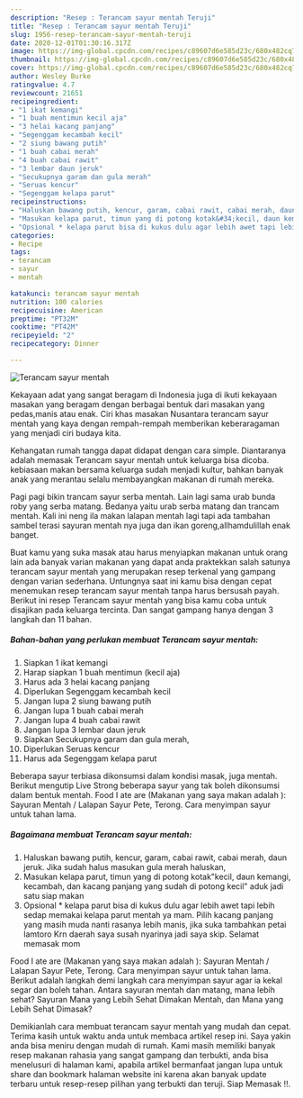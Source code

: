 ```yaml
---
description: "Resep : Terancam sayur mentah Teruji"
title: "Resep : Terancam sayur mentah Teruji"
slug: 1956-resep-terancam-sayur-mentah-teruji
date: 2020-12-01T01:30:16.317Z
image: https://img-global.cpcdn.com/recipes/c89607d6e585d23c/680x482cq70/terancam-sayur-mentah-foto-resep-utama.jpg
thumbnail: https://img-global.cpcdn.com/recipes/c89607d6e585d23c/680x482cq70/terancam-sayur-mentah-foto-resep-utama.jpg
cover: https://img-global.cpcdn.com/recipes/c89607d6e585d23c/680x482cq70/terancam-sayur-mentah-foto-resep-utama.jpg
author: Wesley Burke
ratingvalue: 4.7
reviewcount: 21651
recipeingredient:
- "1 ikat kemangi"
- "1 buah mentimun kecil aja"
- "3 helai kacang panjang"
- "Segenggam kecambah kecil"
- "2 siung bawang putih"
- "1 buah cabai merah"
- "4 buah cabai rawit"
- "3 lembar daun jeruk"
- "Secukupnya garam dan gula merah"
- "Seruas kencur"
- "Segenggam kelapa parut"
recipeinstructions:
- "Haluskan bawang putih, kencur, garam, cabai rawit, cabai merah, daun jeruk. Jika sudah halus masukan gula merah haluskan,"
- "Masukan kelapa parut, timun yang di potong kotak&#34;kecil, daun kemangi, kecambah, dan kacang panjang yang sudah di potong kecil&#34; aduk jadi satu siap makan"
- "Opsional * kelapa parut bisa di kukus dulu agar lebih awet tapi lebih sedap memakai kelapa parut mentah ya mam. Pilih kacang panjang yang masih muda nanti rasanya lebih manis, jika suka tambahkan petai lamtoro Krn daerah saya susah nyarinya jadi saya skip. Selamat memasak mom"
categories:
- Recipe
tags:
- terancam
- sayur
- mentah

katakunci: terancam sayur mentah 
nutrition: 100 calories
recipecuisine: American
preptime: "PT32M"
cooktime: "PT42M"
recipeyield: "2"
recipecategory: Dinner

---
```



![Terancam sayur mentah](https://img-global.cpcdn.com/recipes/c89607d6e585d23c/680x482cq70/terancam-sayur-mentah-foto-resep-utama.jpg)

Kekayaan adat yang sangat beragam di Indonesia juga di ikuti kekayaan masakan yang beragam dengan berbagai bentuk dari masakan yang pedas,manis atau enak. Ciri khas masakan Nusantara terancam sayur mentah yang kaya dengan rempah-rempah memberikan keberaragaman yang menjadi ciri budaya kita.


Kehangatan rumah tangga dapat didapat dengan cara simple. Diantaranya adalah memasak Terancam sayur mentah untuk keluarga bisa dicoba. kebiasaan makan bersama keluarga sudah menjadi kultur, bahkan banyak anak yang merantau selalu membayangkan makanan di rumah mereka.

Pagi pagi bikin trancam sayur serba mentah. Lain lagi sama urab bunda roby yang serba matang. Bedanya yaitu urab serba matang dan trancam mentah. Kali ini neng ila makan lalapan mentah lagi tapi ada tambahan sambel terasi sayuran mentah nya juga dan ikan goreng,allhamdulillah enak banget.

Buat kamu yang suka masak atau harus menyiapkan makanan untuk orang lain ada banyak varian makanan yang dapat anda praktekkan salah satunya terancam sayur mentah yang merupakan resep terkenal yang gampang dengan varian sederhana. Untungnya saat ini kamu bisa dengan cepat menemukan resep terancam sayur mentah tanpa harus bersusah payah.
Berikut ini resep Terancam sayur mentah yang bisa kamu coba untuk disajikan pada keluarga tercinta. Dan sangat gampang hanya dengan 3 langkah dan 11 bahan.


<!--inarticleads1-->

##### Bahan-bahan yang perlukan membuat Terancam sayur mentah:

1. Siapkan 1 ikat kemangi
1. Harap siapkan 1 buah mentimun (kecil aja)
1. Harus ada 3 helai kacang panjang
1. Diperlukan Segenggam kecambah kecil
1. Jangan lupa 2 siung bawang putih
1. Jangan lupa 1 buah cabai merah
1. Jangan lupa 4 buah cabai rawit
1. Jangan lupa 3 lembar daun jeruk
1. Siapkan Secukupnya garam dan gula merah,
1. Diperlukan Seruas kencur
1. Harus ada Segenggam kelapa parut


Beberapa sayur terbiasa dikonsumsi dalam kondisi masak, juga mentah. Berikut mengutip Live Strong beberapa sayur yang tak boleh dikonsumsi dalam bentuk mentah. Food I ate are (Makanan yang saya makan adalah ): Sayuran Mentah / Lalapan Sayur Pete, Terong. Cara menyimpan sayur untuk tahan lama. 

<!--inarticleads2-->

##### Bagaimana membuat  Terancam sayur mentah:

1. Haluskan bawang putih, kencur, garam, cabai rawit, cabai merah, daun jeruk. Jika sudah halus masukan gula merah haluskan,
1. Masukan kelapa parut, timun yang di potong kotak&#34;kecil, daun kemangi, kecambah, dan kacang panjang yang sudah di potong kecil&#34; aduk jadi satu siap makan
1. Opsional * kelapa parut bisa di kukus dulu agar lebih awet tapi lebih sedap memakai kelapa parut mentah ya mam. Pilih kacang panjang yang masih muda nanti rasanya lebih manis, jika suka tambahkan petai lamtoro Krn daerah saya susah nyarinya jadi saya skip. Selamat memasak mom


Food I ate are (Makanan yang saya makan adalah ): Sayuran Mentah / Lalapan Sayur Pete, Terong. Cara menyimpan sayur untuk tahan lama. Berikut adalah langkah demi langkah cara menyimpan sayur agar ia kekal segar dan boleh tahan. Antara sayuran mentah dan matang, mana lebih sehat? Sayuran Mana yang Lebih Sehat Dimakan Mentah, dan Mana yang Lebih Sehat Dimasak? 

Demikianlah cara membuat terancam sayur mentah yang mudah dan cepat. Terima kasih untuk waktu anda untuk membaca artikel resep ini. Saya yakin anda bisa meniru dengan mudah di rumah. Kami masih memiliki banyak resep makanan rahasia yang sangat gampang dan terbukti, anda bisa menelusuri di halaman kami, apabila artikel bermanfaat jangan lupa untuk share dan bookmark halaman website ini karena akan banyak update terbaru untuk resep-resep pilihan yang terbukti dan teruji. Siap Memasak !!. 
